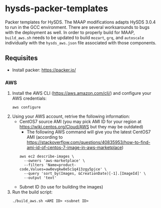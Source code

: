 # hysds-packer-templates
Packer templates for HySDS. The MAAP modifications adapts HySDS 3.0.4 to run in the GCC environment. There are several worksarounds to bugs with the deployment as well. In order to properly build for MAAP, `build_aws.sh` needs to be updated to build `mozart`, `grq`, and `autoscale` individually with the `hysds_aws.json` file associated with those components.

## Requisites
- Install packer: https://packer.io/

### AWS
1. Install the AWS CLI (https://aws.amazon.com/cli/) and configure your AWS credentials:
   ```
   aws configure
   ```
1. Using your AWS account, retrive the following information:
   - CentOS7 source AMI (you may pick AMI ID for your region at https://wiki.centos.org/Cloud/AWS but they may be outdated)
     - The following AWS command will give you the latest CentOS7 AMI (according to https://stackoverflow.com/questions/40835953/how-to-find-ami-id-of-centos-7-image-in-aws-marketplace)
     ```
     aws ec2 describe-images \
       --owners 'aws-marketplace' \
       --filters 'Name=product-code,Values=aw0evgkw8e5c1q413zgy5pjce' \
       --query 'sort_by(Images, &CreationDate)[-1].[ImageId]' \
       --output 'text'
     ```
   - Subnet ID (to use for building the images)
1. Run the build script:
   ```
   ./build_aws.sh <AMI ID> <subnet ID>
   ```
